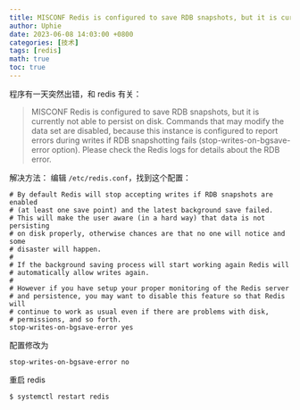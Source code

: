 ```yaml
---
title: MISCONF Redis is configured to save RDB snapshots, but it is currently not able to persist on disk.
author: Uphie
date: 2023-06-08 14:03:00 +0800
categories: [技术]
tags: [redis]
math: true
toc: true
---
```


程序有一天突然出错，和 redis 有关：

> MISCONF Redis is configured to save RDB snapshots, but it is currently not able to persist on disk. Commands that may modify the data set are disabled, because this instance is configured to report errors during writes if RDB snapshotting fails (stop-writes-on-bgsave-error option). Please check the Redis logs for details about the RDB error.


解决方法：
编辑 `/etc/redis.conf`，找到这个配置：
```
# By default Redis will stop accepting writes if RDB snapshots are enabled
# (at least one save point) and the latest background save failed.
# This will make the user aware (in a hard way) that data is not persisting
# on disk properly, otherwise chances are that no one will notice and some
# disaster will happen.
#
# If the background saving process will start working again Redis will
# automatically allow writes again.
#
# However if you have setup your proper monitoring of the Redis server
# and persistence, you may want to disable this feature so that Redis will
# continue to work as usual even if there are problems with disk,
# permissions, and so forth.
stop-writes-on-bgsave-error yes
```
配置修改为
```
stop-writes-on-bgsave-error no
```

重启 redis
```
$ systemctl restart redis
```